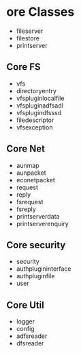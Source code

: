 ore Classes
=

* fileserver
* filestore
* printserver

Core FS
--

* vfs
* directoryentry
* vfspluginlocalfile
* vfspluginadfsadl
* vfsplugindfsssd
* filedescriptor
* vfsexception

Core Net
--

* aunmap
* aunpacket
* econetpacket
* request
* reply
* fsrequest
* fsreply
* printserverdata
* printserverenquiry

Core security
--

* security
* authplugininterface
* authpluginfile
* user

Core Util
--

* logger
* config
* adfsreader
* dfsreader
